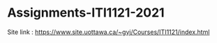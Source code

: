 # Assignments-ITI1121-2021

Site link : https://www.site.uottawa.ca/~gvj/Courses/ITI1121/index.html
